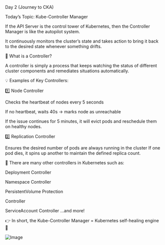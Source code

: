 Day 2 (Journey to CKA)

Today’s Topic: Kube-Controller Manager

If the API Server is the control tower of Kubernetes, then the Controller Manager is like the autopilot system.

It continuously monitors the cluster’s state and takes action to bring it back to the desired state whenever something drifts.

🔹 What is a Controller?

A controller is simply a process that keeps watching the status of different cluster components and remediates situations automatically.

💡 Examples of Key Controllers:

1️⃣ Node Controller

Checks the heartbeat of nodes every 5 seconds

If no heartbeat, waits 40s → marks node as unreachable

If the issue continues for 5 minutes, it will evict pods and reschedule them on healthy nodes.

2️⃣ Replication Controller

Ensures the desired number of pods are always running in the cluster
If one pod dies, it spins up another to maintain the defined replica count.

🔧 There are many other controllers in Kubernetes such as:

Deployment Controller

Namespace Controller

PersistentVolume Protection

Controller

ServiceAccount Controller
…and more!

👉 In short, the Kube-Controller Manager = Kubernetes self-healing engine 💪

![Image](https://github.com/user-attachments/assets/ca162347-f5e6-4490-a050-1409bfb52ac3)
